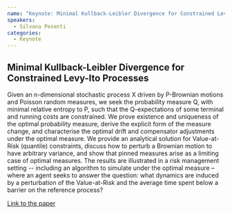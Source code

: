 ```yaml
---
name: "Keynote: Minimal Kullback-Leibler Divergence for Constrained Levy-Ito Processes"
speakers:
  - Silvana Pesenti
categories:
  - Keynote
---
```

## Minimal Kullback-Leibler Divergence for Constrained Levy-Ito Processes

Given an n-dimensional stochastic process X driven by P-Brownian motions and Poisson random measures, we seek the probability measure Q, with minimal relative entropy to P, such that the Q-expectations of some terminal and running costs are constrained. We prove existence and uniqueness of the optimal probability measure, derive the explicit form of the measure change, and characterise the optimal drift and compensator adjustments under the optimal measure.
We provide an analytical solution for Value-at-Risk (quantile) constraints, discuss how to perturb a Brownian motion to have arbitrary variance, and show that pinned measures arise as a limiting case of optimal measures. The results are illustrated in a risk management setting -- including an algorithm to simulate under the optimal measure –  where an agent seeks to answer the question: what dynamics are induced by a perturbation of the Value-at-Risk and the average time spent below a barrier on the reference process?
 
[Link to the paper](https://papers.ssrn.com/sol3/papers.cfm?abstract_id=4149871)
